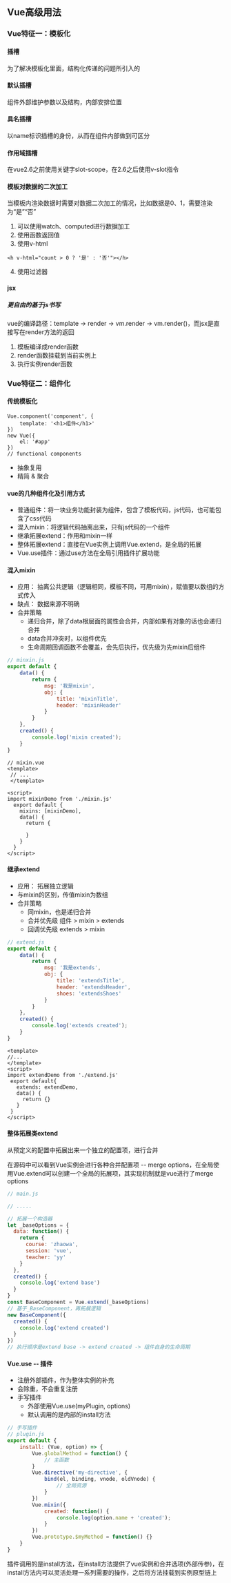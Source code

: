 ## Vue高级用法

### Vue特征一：模板化

#### 插槽

为了解决模板化里面，结构化传递的问题所引入的

#### 默认插槽

组件外部维护参数以及结构，内部安排位置

#### 具名插槽

以name标识插槽的身份，从而在组件内部做到可区分

#### 作用域插槽

在vue2.6之前使用关键字slot-scope，在2.6之后使用v-slot指令

#### 模板对数据的二次加工

当模板内渲染数据时需要对数据二次加工的情况，比如数据是0、1，需要渲染为“是”“否”

1. 可以使用watch、computed进行数据加工
2. 使用函数返回值
3. 使用v-html

```vue
<h v-html="count > 0 ? '是' : '否'"></h>
```

4. 使用过滤器

#### jsx

##### 更自由的基于js书写

vue的编译路径：template -> render -> vm.render -> vm.render()，而jsx是直接写在render方法的返回

1. 模板编译成render函数
2. render函数挂载到当前实例上
3. 执行实例render函数

### Vue特征二：组件化

#### 传统模板化

```vue
Vue.component('component', {
    template: '<h1>组件</h1>'
})
new Vue({
    el: '#app'
})
// functional components
```
* 抽象复用
* 精简 & 聚合

#### vue的几种组件化及引用方式

- 普通组件：将一块业务功能封装为组件，包含了模板代码，js代码，也可能包含了css代码
- 混入mixin：将逻辑代码抽离出来，只有js代码的一个组件
- 继承拓展extend：作用和mixin一样
- 整体拓展extend：直接在Vue实例上调用Vue.extend，是全局的拓展
- Vue.use插件：通过use方法在全局引用插件扩展功能

#### 混入mixin

* 应用： 抽离公共逻辑（逻辑相同，模板不同，可用mixin），赋值要以数组的方式传入
* 缺点： 数据来源不明确
* 合并策略
  - 递归合并，除了data根层面的属性会合并，内部如果有对象的话也会递归合并  
  - data合并冲突时，以组件优先
  -  生命周期回调函数不会覆盖，会先后执行，优先级为先mixin后组件

```js
// minxin.js
export default {
    data() {
        return {
            msg: '我是mixin',
            obj: {
                title: 'mixinTitle',
                header: 'mixinHeader'
            }
        }
    },
    created() {
        console.log('mixin created');
    }
}
```

```vue
// mixin.vue
<template>
 // ... 
 </template>

<script>
import mixinDemo from './mixin.js'
  export default {
    mixins: [mixinDemo],
    data() {
      return {
        
      }
    }
  }
</script>
```

#### 继承extend

* 应用： 拓展独立逻辑
* 与mixin的区别，传值mixin为数组
* 合并策略
  * 同mixin，也是递归合并
  * 合并优先级 组件 > mixin > extends
  * 回调优先级 extends > mixin

```js
// extend.js
export default {
    data() {
        return {
            msg: '我是extends',
            obj: {
                title: 'extendsTitle',
                header: 'extendsHeader',
                shoes: 'extendsShoes'
            }
        }
    },
    created() {
        console.log('extends created');
    }
}
```

```vue
<template>
//...
</template>
<script>
import extendDemo from './extend.js'
 export default{
   extends: extendDemo,
   data() {
     return {}
   }
 }
</script>

```

#### 整体拓展类extend

从预定义的配置中拓展出来一个独立的配置项，进行合并

在源码中可以看到Vue实例会进行各种合并配置项 -- merge options，在全局使用Vue.extend可以创建一个全局的拓展项，其实现机制就是vue进行了merge options

```js
// main.js

// .....

// 拓展一个构造器
let _baseOptions = {
  data: function() {
    return {
      course: 'zhaowa',
      session: 'vue',
      teacher: 'yy'
    }
  },
  created() {
    console.log('extend base')
  }
}
const BaseComponent = Vue.extend(_baseOptions)
// 基于_BaseComponent，再拓展逻辑
new BaseComponent({
  created() {
    console.log('extend created')
  }
})
// 执行顺序是extend base -> extend created -> 组件自身的生命周期
```

#### Vue.use -- 插件

* 注册外部插件，作为整体实例的补充
* 会除重，不会重复注册
* 手写插件
  * 外部使用Vue.use(myPlugin, options)
  * 默认调用的是内部的install方法

```js
// 手写插件
// plugin.js
export default {
    install: (Vue, option) => {
        Vue.globalMethod = function() {
            // 主函数
        }
        Vue.directive('my-directive', {
            bind(el, binding, vnode, oldVnode) {
                // 全局资源
            }
        })
        Vue.mixin({
            created: function() {
                console.log(option.name + 'created');
            }
        })
        Vue.prototype.$myMethod = function() {}
    }
}
```

插件调用的是install方法，在install方法提供了vue实例和合并选项(外部传参)，在install方法内可以灵活处理一系列需要的操作，之后将方法挂载到实例原型链上

